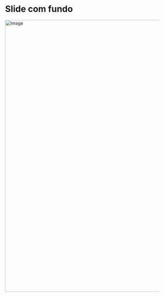 # Slide com fundo

<img width="1808" height="889" alt="Image" src="https://github.com/user-attachments/assets/8c06ecc5-00b8-437a-a54b-4b88483dd365" />
